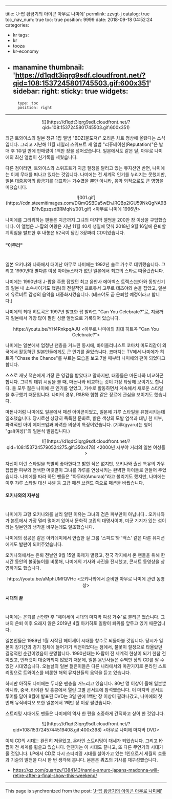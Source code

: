
---
title: 'J-팝 황금기의 아이콘 아무로 나미에'
permlink: zzvgt-j
catalog: true
toc_nav_num: true
toc: true
position: 9999
date: 2018-09-18 04:52:24
categories:
- kr
tags:
- kr
- tooza
- kr-economy
- manamine
thumbnail: 'https://d1qdt3iqrg9sdf.cloudfront.net/?qid=108:1537245801745503.gif:600x351'
sidebar:
    right:
        sticky: true
widgets:
    -
        type: toc
        position: right
---


<center> 
![](https://d1qdt3iqrg9sdf.cloudfront.net/?qid=108:1537245801745503.gif:600x351)
</center> 

최근 트와이스의 일본 정규 1집 앨범 "BDZ(불도저)" 오리콘 차트 정상에 올랐다는 소식입니다. 그리고 지난해 11월 테일러 스위프트 새 앨범 "리퓨테이션(Reputation)"은 발매 후 1주일 만에 판매량이 1백만 장을 넘어섰습니다. 일본에서도 같은 달, 아무로 나미에의 최신 앨범이 신기록을 세웠습니다.  

다른 점이라면, 트와이스와 스위프트가 지금 절정을 달리고 있는 뮤지션인 반면, 나미에는 이제 무대를 떠나고 있다는 것입니다. 나미에는 전 세계적 인기를 누리지는 못했지만, 일본 대중음악의 황금기를 대표하는 가수였을 뿐만 아니라, 음악 외적으로도 큰 영향을 미쳤습니다.  

<center> 
![001.gif](https://cdn.steemitimages.com/DQmQSBDa5wEhJRQBp2iGU59NkQgNA9BB1fvEpzqsdBRMqNt/001.gif)
<아무로 나미에 1996년> 
</center> 

나미에를 그리워하는 팬들은 지금까지 그녀의 마지막 앨범을  200만 장 이상을 구입했습니다. 이 앨범은 J-팝의 여왕은 지난 11월 40세 생일에 맞춰 2018년 9월 16일에 은퇴할 계획임을 발표한 후 내놓은 52곡이 담긴 3장짜리 CD이었습니다.  

#### "아무라" 
#
일본 오키나와 나하에서 태어난 아무로 나미에는 1992년 솔로 가수로 데뷔했습니다. 그리고 1990년대 별다른 여성 아이돌스타가 없던 일본에서 최고의 스타로 떠올랐습니다.  

나미에는 1990년대 J-팝을 주름 잡았던 최고 음반사 에어벡스 트랙스(보아와 동방신기의 일본 내 소속사이기도 했음)의 전설적인 프로듀서 고무로 테츠야와 손을 잡았고,  일본에 유로비트 감성의 음악을 대중화시켰습니다. (테츠야도 곧 은퇴할 예정이라고 합니다.) 

나미에의 최대 히트곡은 1997년 발표한 팝 발라드 "Can You Celebrate?"로, 지금까지 일본에서 가장 많이 팔린 싱글 앨범으로 기록되어 있습니다. 

<center> 
https://youtu.be/YH4RnkpqAJU 
<아무로 나미에의 최대 히트곡  "Can You Celebrate?"> 
</center> 

나미에는 일본에서 엄청난 팬층을 거느린 동시에, 바이올리니스트 코마치 미도리같이 외국에서 활동하던 일본인들에게도 큰 인기를 끌었습니다. 코마치는 TV에서 나미에가 히트곡 "Chase the Chance"를 부르는 모습을 보고 7살 때부터 나미에의 팬이 되었다고 합니다. 

스스로 재닛 잭슨에게 가장 큰 영감을 받았다고 말하지만, 대중들은 마돈나와 비교하곤 합니다. 그녀의 데뷔 시점을 볼 때, 마돈나와 비교하는 것이 가장 타당해 보이기도 합니다. 둘 모두 젊은 나이에 큰 인기를 얻었고, 가수로 활동하면서 계속해서 새로운 스타일을 추구했기 때문입니다. 나미의 경우, R&B와 힙합 같은 장르에 관심을 보이기도 했습니다. 

마돈나처럼 나미에도 일본에서 패션 아이콘이었고, 일본에 갸루 스타일을 유행시키는데 일조했습니다. 당시로선 상당히 독특한 문화로, 밝은 색상의 모발 염색과 태닝 한 피부, 파격적인 아이 메이크업과 화려한 의상이 특징이었습니다. (갸루(gyaru)는 영어 "gal(여성)"의 일본식 발음입니다.) 

<center> 
![](https://d1qdt3iqrg9sdf.cloudfront.net/?qid=108:1537245790524275.gif:350x478)
<2000년 시부야 거리의 일본 여성들> 
</center> 

자신이 이런 스타일을 특별히 좋아한다고 밝힌 적은 없지만, 오키나와 출신 특유의 가무잡잡한 피부와 염색한 머릿결이 그녀를 갸루를 연상시키는 완벽한 아이돌로 만들어 주었습니다. 나미에를 따라 하던 팬들은 "아무라(Amuraa)"라고 불리기도 했지만, 나미에는 이후 갸루 스타일 대신 샤넬 등 고급 패션 브랜드 쪽으로 패션을 바꿨습니다.  

#### 오키나와의 자부심 
#
나미에가 고향 오키나와를 널리 알린 이유는 그녀의 검은 피부만이 아닙니다.. 오키나와가 본토에서 가장 멀리 떨어져 있어서 문화적 고립의 대명사이며, 미군 기지가 있는 섬이라는 일본인의 생각을 바꾸는데도 일조했습니다.    

나미에의 성공은 같은 아카데미에서 연습한 걸 그룹  '스피드'와 '맥스' 같은 다른 뮤지션에게도 발판이 되어주었습니다. 

오키나와에서는 은퇴 전날인 9월 15일 축제가 열렸고, 전국 각지에서 온 팬들을 위해 한 시간 동안의 불꽃놀이를 비롯해, 나미에의 기사와 사진을 전시했고, 콘서트 동영상을 상영하기도 했습니다.  

<center> 
https://youtu.be/aMphUMfQVHc
<오키나와에서 준비한 아무로 나미에 관련 동영상> 
</center> 

#### 시대의 끝 
#
나미에는 은퇴를 선언한 후 "헤이세이 시대의 마지막 여성 가수"로 불리곤 했습니다.  그녀의 은퇴 이후 오래지 않은 2019년 4월 아키히토 일왕이 퇴위를 앞두고 있기 때문입니다. 

일본인들은 1989년 1월 시작된 헤이세이 시대를 향수로 되돌아볼 것입니다. 당시가 일본이 장기간의 경기 침체에 들어가기 직전이었다는 점에서, 불꽃이 절정으로 타올랐던 결정적인 순간이었음이 분명합니다. 1990년대는 K-팝이 전 세계적 현상이 되기 한참 전이었고, 인터넷이 대중화되지 않았기 때문에, 일본 음반사들은 수백만 장의 CD를 팔 수 있던 시대였습니다. 오늘날의 일본 젊은이들은 다른 나라에서와 마찬가지로 온라인 스트리밍으로 트와이스를 비롯한 해외 뮤지션들의 음악을 듣고 있습니다. 

하지만 아직도 나미에는 두터운 팬층을 거느리고 있습니다. 80만 명 이상이 올해 일본뿐 아니라, 중국, 타이완 및 홍콩에서 열린 고별 콘서트에 참석했습니다. 이 마지막 콘서트 투어를 담아 8월에 발표된 DVD는 3일 만에 1백만 장 이상이 팔려나갔고, 나미에의 첫 번째 뮤직비디오 또한 일본에서 1백만 장 이상 팔렸습니다. 

스트리밍 시대에도 팬들은 나미에의 역사 한 편을 소중하게 간직하고 싶어 한 것입니다. 

<center> 
![](https://d1qdt3iqrg9sdf.cloudfront.net/?qid=108:1537245744519408.gif:400x398)
<아무로 나미에 마지막 DVD> 
</center> 

이제 CD의 시대는 완전히 저물었고, 온라인 스트리밍이 대세가 되었습니다. 그리고 K-팝이 전 세계를 휩쓸고 있습니다. 언젠가는 이 시대도 끝나고, 또 다른 무언가의 시대가 올 것입니다. LP에서 CD로 다시 스티리밍 시대를 살아가고 있는 1인으로서 세월의 흐름과 기술의 발전을 다시 한 번 생각해 봅니다.  본문은 쿼츠의 기사를 재구성했습니다.

- https://qz.com/quartzy/1384143/namie-amuro-japans-madonna-will-retire-after-a-final-show-this-weekend/

- - -

This page is synchronized from the post: ['J-팝 황금기의 아이콘 아무로 나미에'](https://steemit.com/@pius.pius/zzvgt-j)
